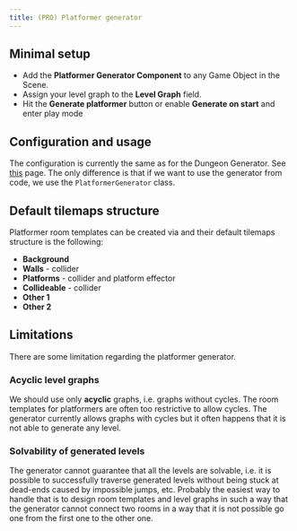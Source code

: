 ```yaml
---
title: (PRO) Platformer generator
---
```


## Minimal setup

- Add the **Platformer Generator Component** to any Game Object in the Scene.
- Assign your level graph to the **Level Graph** field.
- Hit the **Generate platformer** button or enable **Generate on start** and enter play mode

## Configuration and usage

The configuration is currently the same as for the Dungeon Generator. See [this](../generators/dungeon-generator#configuration) page. The only difference is that if we want to use the generator from code, we use the `PlatformerGenerator` class.

## Default tilemaps structure

Platformer room templates can be created via <Path path="2d:Platformer room template" /> and their default tilemaps structure is the following:

- **Background**
- **Walls** - collider
- **Platforms** - collider and platform effector
- **Collideable** - collider
- **Other 1**
- **Other 2**

## Limitations

There are some limitation regarding the platformer generator.

### Acyclic level graphs

We should use only **acyclic** graphs, i.e. graphs without cycles. The room templates for platformers are often too restrictive to allow cycles. The generator currently allows graphs with cycles but it often happens that it is not able to generate any level.

### Solvability of generated levels

The generator cannot guarantee that all the levels are solvable, i.e. it is possible to successfully traverse generated levels without being stuck at dead-ends caused by impossible jumps, etc. Probably the easiest way to handle that is to design room templates and level graphs in such a way that the generator cannot connect two rooms in a way that it is not possible go one from the first one to the other one.